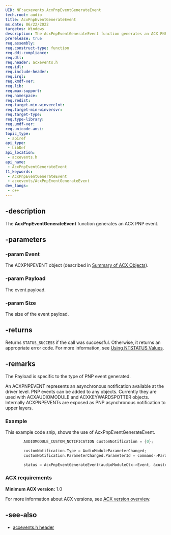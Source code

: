 ```yaml
---
UID: NF:acxevents.AcxPnpEventGenerateEvent
tech.root: audio
title: AcxPnpEventGenerateEvent
ms.date: 06/22/2022
targetos: Windows
description: The AcxPnpEventGenerateEvent function generates an ACX PNP event.
prerelease: true
req.assembly: 
req.construct-type: function
req.ddi-compliance: 
req.dll: 
req.header: acxevents.h
req.idl: 
req.include-header: 
req.irql: 
req.kmdf-ver: 
req.lib: 
req.max-support: 
req.namespace: 
req.redist: 
req.target-min-winverclnt: 
req.target-min-winversvr: 
req.target-type: 
req.type-library: 
req.umdf-ver: 
req.unicode-ansi: 
topic_type:
 - apiref
api_type:
 - LibDef
api_location:
 - acxevents.h
api_name:
 - AcxPnpEventGenerateEvent
f1_keywords:
 - AcxPnpEventGenerateEvent
 - acxevents/AcxPnpEventGenerateEvent
dev_langs:
 - c++
---
```


## -description

The **AcxPnpEventGenerateEvent** function generates an ACX PNP event.

## -parameters

### -param Event

The ACXPNPEVENT object (described in [Summary of ACX Objects](/windows-hardware/drivers/audio/acx-summary-of-objects)).

### -param Payload

The event payload.

### -param Size

The size of the event payload.

## -returns

Returns `STATUS_SUCCESS` if the call was successful. Otherwise, it returns an appropriate error code. For more information, see [Using NTSTATUS Values](/windows-hardware/drivers/kernel/using-ntstatus-values).

## -remarks

The Payload is specific to the type of PNP event generated.

An ACXPNPEVENT represents an asynchronous notification available at the driver level. PNP events can be added to any objects. Currently they are used with ACXAUDIOMODULE and ACXKEYWARDSPOTTER objects. Internally ACXPNPEVENTs are exposed as PNP asynchronous notification to upper layers.

### Example

This example code snip, shows the use of AcxPnpEventGenerateEvent.

```cpp
        AUDIOMODULE_CUSTOM_NOTIFICATION customNotification = {0};

        customNotification.Type = AudioModuleParameterChanged;
        customNotification.ParameterChanged.ParameterId = command->ParameterId;

        status = AcxPnpEventGenerateEvent(audioModuleCtx->Event, &customNotification, (USHORT)sizeof(customNotification));
```

### ACX requirements

**Minimum ACX version:** 1.0

For more information about ACX versions, see [ACX version overview](/windows-hardware/drivers/audio/acx-version-overview).

## -see-also

- [acxevents.h header](index.md)

